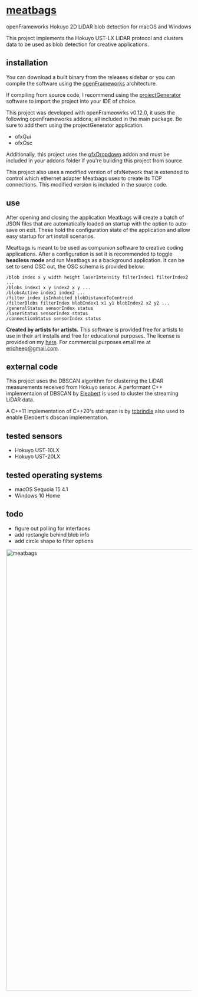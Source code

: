 # [meatbags](https://www.mit.edu/people/dpolicar/writing/prose/text/thinkingMeat.html)
openFrameworks Hokuyo 2D LiDAR blob detection for macOS and Windows

This project implements the Hokuyo UST-LX LiDAR protocol and clusters data to be used as blob detection for creative applications.

## installation

You can download a built binary from the releases sidebar or you can compile the software using the [openFrameworks](https://openframeworks.cc/download/) architecture.

If compiling from source code, I recommend using the [projectGenerator](https://openframeworks.cc/learning/01_basics/create_a_new_project/) software to import the project into your IDE of choice.

This project was developed with openFrameowrks v0.12.0, it uses the following openFrameworks addons; all included in the main package. Be sure to add them using the projectGenerator application.

- ofxGui
- ofxOsc

Additionally, this project uses the [ofxDropdown](https://github.com/roymacdonald/ofxDropdown) addon and must be included in your addons folder if you're buliding this project from source.

This project also uses a modified version of ofxNetwork that is extended to control which ethernet adapter Meatbags uses to create its TCP connections. This modified version is included in the source code.

## use

After opening and closing the application Meatbags will create a batch of JSON files that are automatically loaded on startup with the option to auto-save on exit. These hold the configuration state of the application and allow easy startup for art install scenarios. 

Meatbags is meant to be used as companion software to creative coding applications. After a configuration is set it is recommended to toggle __headless mode__ and run Meatbags as a background application. It can be set to send OSC out, the OSC schema is provided below:

    /blob index x y width height laserIntensity filterIndex1 filterIndex2 ...
    /blobs index1 x y index2 x y ...
    /blobsActive index1 index2 ...
    /filter index isInhabited blobDistanceToCentroid
    /filterBlobs filterIndex blobIndex1 x1 y1 blobIndex2 x2 y2 ...
    /generalStatus sensorIndex status
    /laserStatus sensorIndex status
    /connectionStatus sensorIndex status

__Created by artists for artists.__ This software is provided free for artists to use in their art installs and free for educational purposes. The license is provided on my [here](https://github.com/ericheep/meatbags/blob/main/LICENSE.md). For commercial purposes email me at ericheep@gmail.com.

## external code

This project uses the DBSCAN algorithm for clustering the LiDAR measurements received from Hokuyo sensor. A performant C++ implementaion of DBSCAN by [Eleobert](https://github.com/Eleobert/dbscan) is used to cluster the streaming LiDAR data.

A C++11 implementation of C++20's std::span is by [tcbrindle](https://github.com/tcbrindle/span
) also used to enable Eleobert's dbscan implementation.

## tested sensors
- Hokuyo UST-10LX
- Hokuyo UST-20LX

## tested operating systems
- macOS Sequoia 15.4.1
- Windows 10 Home

## todo
- figure out polling for interfaces
- add rectangle behind blob info
- add circle shape to filter options
  
<img width="1197" alt="meatbags" src="https://github.com/user-attachments/assets/dc32fad6-ec2a-4990-b48c-92b632bb3727" />
